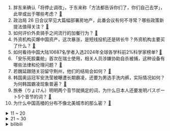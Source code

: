 1. 胖东来确认「将停止调改」，于东来称「方法都告诉你们了，你们自己去学」，此举或出于哪些考虑？ [:link:](https://www.zhihu.com/question/668271727)
2. 政治局 26 日会议罕见大篇幅部署房地产，此番会议有何不寻常？哪些政策新提法值得关注？ [:link:](https://www.zhihu.com/question/668753879)
3. 如何评价外卖骑手之间流行的加餐行为？ [:link:](https://www.zhihu.com/question/658256921)
4. 外资机构买爆中国资产，这次暴涨，是短线投机还是转长牛？外资机构主要买了什么？ [:link:](https://www.zhihu.com/question/668280519)
5. 如何看待中国大陆10687名学者入选2024年全球各学科前2%科学家榜单? [:link:](https://www.zhihu.com/question/667840487)
6. 「安乐死胶囊舱」首次在瑞士使用，相关人员涉嫌协助自杀被捕，这种设备有哪些法律和伦理问题？ [:link:](https://www.zhihu.com/question/668126328)
7. 若魏延跟随关羽留守荆州，他们的结局会如何？ [:link:](https://www.zhihu.com/question/667382989)
8. 韩国奥运冠军安洗莹被曝遭长期霸凌，还要为男选手洗内裤，实际情况如何？为何韩国霸凌现象普遍？ [:link:](https://www.zhihu.com/question/668271665)
9. 旅券（りょけん）明明两个音节就搞定的词，为什么日本人还要发明パスポート5个音节的词？ [:link:](https://www.zhihu.com/question/641548489)
10. 为什么中国高楼的分布不像北美城市的那么密？ [:link:](https://www.zhihu.com/question/330249681)
<details>
<summary>11 ~ 20</summary>

11. 苹果商店一款软件被举报涉黄，客服称「其伪装成工具类软件躲过审核」，暴露出审核和监管机制存在哪些问题？ [:link:](https://www.zhihu.com/question/668150777)
12. 2 名中企高管在菲律宾遭绑架撕票，嫌疑人之一「李娜」在韩国落网，后续案件审理将如何发展？ [:link:](https://www.zhihu.com/question/667980990)
13. 相声的辈分真的是糟粕吗？ [:link:](https://www.zhihu.com/question/321494644)
14. 如何看待《炉石传说》回归第二日，登录排队15分钟匹配10分钟仍未解决？ [:link:](https://www.zhihu.com/question/668281848)
15. 电动自行车强制性国标再修订，最高时速超 25 km/h 后电机断电，这一变化将带来哪些影响？ [:link:](https://www.zhihu.com/question/667761824)
16. 诸葛亮穷兵黩武，蜀中百姓民不聊生，为什么历史上还能有极高的评价？ [:link:](https://www.zhihu.com/question/668033648)
17. OceanBase的一致性协议为什么选择 paxos而不是raft? [:link:](https://www.zhihu.com/question/52337912)
18. 当居家办公越发流行，如何装修一个舒服又高效的「职住一体」之家？ [:link:](https://www.zhihu.com/question/665982251)
19. 为什么化学有很多例外？ [:link:](https://www.zhihu.com/question/606580471)
20. ‌如何看待《黑神话：悟空》首月销量突破2000万份这个数据？ [:link:](https://www.zhihu.com/question/668282490)
</details>
<details>
<summary>21 ~ 30</summary>

21. 郭嘉若不早逝曹操能否更早统一？ [:link:](https://www.zhihu.com/question/668236837)
22. 如何评价米哈游入选福布斯中国企业跨国经营三十强，并且是唯一一个以游戏为主业的企业? [:link:](https://www.zhihu.com/question/668272394)
23. 年轻人跟着心走重要，还是踏实活着重要？ [:link:](https://www.zhihu.com/question/666948857)
24. 伏地魔死了之后，霍格沃茨为什么还保留斯莱特林学院？ [:link:](https://www.zhihu.com/question/667884282)
25. 工作的本质是什么？我们如何对待工作？ [:link:](https://www.zhihu.com/question/667923252)
26. 韩国网友发布 S14 世界赛中单选手实力梯级排行：Faker 为 C 级，左右手为 S 级，你认同吗？ [:link:](https://www.zhihu.com/question/667723710)
27. 都说使用机械键盘敲字时会发出清脆的声音，在办公室使用会不会打扰别人？有适合办公的机械键盘推荐吗？ [:link:](https://www.zhihu.com/question/666121056)
28. 怎么很想努力，却总是不想行动？ [:link:](https://www.zhihu.com/question/668018621)
29. 哈利波特的经济体系是不是很有问题？ [:link:](https://www.zhihu.com/question/29277304)
30. 「极度害怕死亡」这种心理状态正常吗？怎么改善？真的有人不怕吗？ [:link:](https://www.zhihu.com/question/666989407)
</details><details>
<summary>bilibili</summary>

</details>